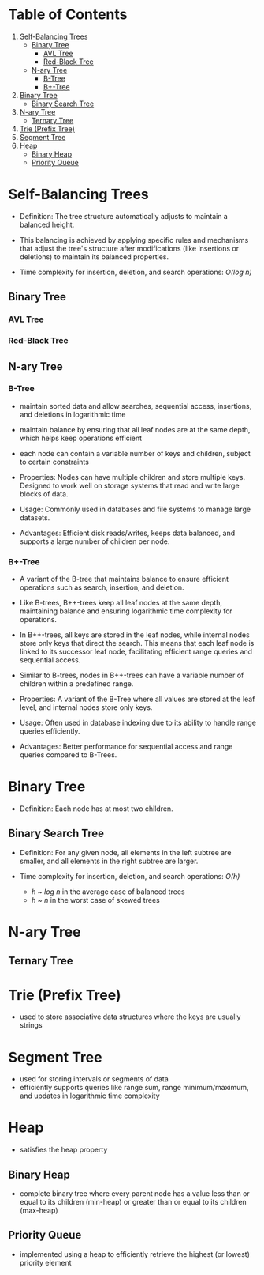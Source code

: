 # Table of Contents

1. [Self-Balancing Trees](#associative-arrays--maps--dictionaries)
   - [Binary Tree](#binary-tree)
     - [AVL Tree](#avl-tree)
     - [Red-Black Tree](#red-black-tree)
   - [N-ary Tree](#n-ary-tree)
     - [B-Tree](#b-tree)
     - [B+-Tree](#b-tree-1)
2. [Binary Tree](#binary-tree-1)
   - [Binary Search Tree](#binary-search-tree)
3. [N-ary Tree](#n-ary-tree-1)
   - [Ternary Tree](#ternary-tree)
4. [Trie (Prefix Tree)](#trie-prefix-tree)
5. [Segment Tree](#segment-tree)
6. [Heap](#heap)
   - [Binary Heap](#binary-heap)
   - [Priority Queue](#priority-queue)

# Self-Balancing Trees

- Definition: The tree structure automatically adjusts to maintain a balanced height.

- This balancing is achieved by applying specific rules and mechanisms that adjust the tree's structure after modifications (like insertions or deletions) to maintain its balanced properties.

- Time complexity for insertion, deletion, and search operations: _O(log n)_

## Binary Tree

### AVL Tree

### Red-Black Tree

## N-ary Tree

### B-Tree

- maintain sorted data and allow searches, sequential access, insertions, and deletions in logarithmic time

- maintain balance by ensuring that all leaf nodes are at the same depth, which helps keep operations efficient

- each node can contain a variable number of keys and children, subject to certain constraints

- Properties: Nodes can have multiple children and store multiple keys. Designed to work well on storage systems that read and write large blocks of data.

- Usage: Commonly used in databases and file systems to manage large datasets.

- Advantages: Efficient disk reads/writes, keeps data balanced, and supports a large number of children per node.

### B+-Tree

- A variant of the B-tree that maintains balance to ensure efficient operations such as search, insertion, and deletion.

- Like B-trees, B++-trees keep all leaf nodes at the same depth, maintaining balance and ensuring logarithmic time complexity for operations.

- In B++-trees, all keys are stored in the leaf nodes, while internal nodes store only keys that direct the search. This means that each leaf node is linked to its successor leaf node, facilitating efficient range queries and sequential access.

- Similar to B-trees, nodes in B++-trees can have a variable number of children within a predefined range.

- Properties: A variant of the B-Tree where all values are stored at the leaf level, and internal nodes store only keys.

- Usage: Often used in database indexing due to its ability to handle range queries efficiently.

- Advantages: Better performance for sequential access and range queries compared to B-Trees.

# Binary Tree

- Definition: Each node has at most two children.

## Binary Search Tree

- Definition: For any given node, all elements in the left subtree are smaller, and all elements in the right subtree are larger.

- Time complexity for insertion, deletion, and search operations: _O(h)_
  - _h ~ log n_ in the average case of balanced trees
  - _h ~ n_ in the worst case of skewed trees

# N-ary Tree

## Ternary Tree

# Trie (Prefix Tree)

- used to store associative data structures where the keys are usually strings

# Segment Tree

- used for storing intervals or segments of data
- efficiently supports queries like range sum, range minimum/maximum, and updates in logarithmic time complexity

# Heap

- satisfies the heap property

## Binary Heap

- complete binary tree where every parent node has a value less than or equal to its children (min-heap) or greater than or equal to its children (max-heap)

## Priority Queue

- implemented using a heap to efficiently retrieve the highest (or lowest) priority element

